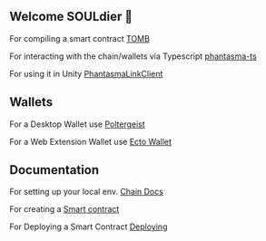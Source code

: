 ## Welcome SOULdier 👋

For compiling a smart contract [TOMB](https://github.com/phantasma-io/TOMB)

For interacting with the chain/wallets via Typescript [phantasma-ts](https://github.com/phantasma-io/phantasma-ts)

For using it in Unity [PhantasmaLinkClient](https://github.com/phantasma-io/PhantasmaLinkClient) 

## Wallets 

For a Desktop Wallet use [Poltergeist](https://github.com/phantasma-io/Poltergeist/releases) 

For a Web Extension Wallet use [Ecto Wallet](https://chrome.google.com/webstore/detail/ecto-wallet/bgjogpoidejdemgoochpnkmdjpocgkha) 

## Documentation

For setting up your local env. [Chain Docs](https://phantasma.gitbook.io/phantasmachain/)

For creating a [Smart contract](https://phantasma.gitbook.io/tomb/)

For Deploying a Smart Contract [Deploying](https://phantasma.gitbook.io/developers/tools-and-sdks/tools-and-sdks/smart-contracts/how-to-deploy)

<!--

**Here are some ideas to get you started:**

🙋‍♀️ A short introduction - what is your organization all about?
🌈 Contribution guidelines - how can the community get involved?
👩‍💻 Useful resources - where can the community find your docs? Is there anything else the community should know?
🍿 Fun facts - what does your team eat for breakfast?
🧙 Remember, you can do mighty things with the power of [Markdown](https://docs.github.com/github/writing-on-github/getting-started-with-writing-and-formatting-on-github/basic-writing-and-formatting-syntax)
-->
